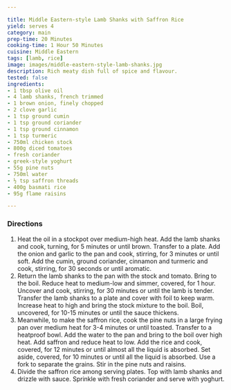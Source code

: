 ```yaml
---

title: Middle Eastern-style Lamb Shanks with Saffron Rice
yield: serves 4
category: main
prep-time: 20 Minutes
cooking-time: 1 Hour 50 Minutes
cuisine: Middle Eastern
tags: [lamb, rice]
image: images/middle-eastern-style-lamb-shanks.jpg
description: Rich meaty dish full of spice and flavour.
tested: false
ingredients:
- 1 tbsp olive oil
- 4 lamb shanks, french trimmed
- 1 brown onion, finely chopped
- 2 clove garlic
- 1 tsp ground cumin
- 1 tsp ground coriander
- 1 tsp ground cinnamon
- 1 tsp turmeric
- 750ml chicken stock
- 800g diced tomatoes
- fresh coriander
- greek-style yoghurt
- 55g pine nuts
- 750ml water
- ½ tsp saffron threads
- 400g basmati rice
- 95g flame raisins

---
```


### Directions

1. Heat the oil in a stockpot over medium-high heat. Add the lamb shanks and cook, turning, for 5 minutes or until brown. Transfer to a plate. Add the onion and garlic to the pan and cook, stirring, for 3 minutes or until soft. Add the cumin, ground coriander, cinnamon and turmeric and cook, stirring, for 30 seconds or until aromatic.
2. Return the lamb shanks to the pan with the stock and tomato. Bring to the boil. Reduce heat to medium-low and simmer, covered, for 1 hour. Uncover and cook, stirring, for 30 minutes or until the lamb is tender. Transfer the lamb shanks to a plate and cover with foil to keep warm. Increase heat to high and bring the stock mixture to the boil. Boil, uncovered, for 10-15 minutes or until the sauce thickens.
3. Meanwhile, to make the saffron rice, cook the pine nuts in a large frying pan over medium heat for 3-4 minutes or until toasted. Transfer to a heatproof bowl. Add the water to the pan and bring to the boil over high heat. Add saffron and reduce heat to low. Add the rice and cook, covered, for 12 minutes or until almost all the liquid is absorbed. Set aside, covered, for 10 minutes or until all the liquid is absorbed. Use a fork to separate the grains. Stir in the pine nuts and raisins.
4. Divide the saffron rice among serving plates. Top with lamb shanks and drizzle with sauce. Sprinkle with fresh coriander and serve with yoghurt.

